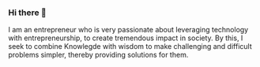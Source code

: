 ### Hi there 👋

<!--
**Obed-AmoakohBoateng/Obed-AmoakohBoateng** is a ✨ _special_ ✨ repository because its `README.md` (this file) appears on your GitHub profile.

Here are some ideas to get you started:

- 🔭 I’m currently working on ...
- 🌱 I’m currently learning ...
- 👯 I’m looking to collaborate on ...
- 🤔 I’m looking for help with ...
- 💬 Ask me about ...
- 📫 How to reach me: ...
- 😄 Pronouns: ...
- ⚡ Fun fact: ...
-->
I am an entrepreneur who is very passionate about leveraging technology with entrepreneurship, to create tremendous impact in society. By this, I seek to combine Knowlegde with wisdom to make challenging and difficult problems simpler, thereby providing solutions for them.   
